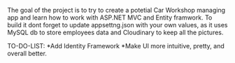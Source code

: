 The goal of the project is to try to create a potetial Car Workshop managing app and learn how to work with ASP.NET MVC and Entity framwork.
To build it dont forget to update appsettng.json with your own values, as it uses MySQL db to store employees data and Cloudinary to keep all the pictures.

TO-DO-LIST:
  *Add Identity Framework
  *Make UI more intuitive, pretty, and overall better.
